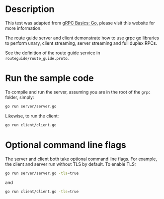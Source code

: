 # Description

This test was adapted from [gRPC Basics: Go](https://grpc.io/docs/tutorials/basic/go.html),
please visit this website for more information.

The route guide server and client demonstrate how to use grpc go libraries to
perform unary, client streaming, server streaming and full duplex RPCs.

See the definition of the route guide service in `routeguide/route_guide.proto`.

# Run the sample code

To compile and run the server, assuming you are in the root of the `grpc`
folder, simply:

```sh
go run server/server.go
```

Likewise, to run the client:

```sh
go run client/client.go
```

# Optional command line flags

The server and client both take optional command line flags. For example, the
client and server run without TLS by default. To enable TLS:

```sh
go run server/server.go -tls=true
```

and

```sh
go run client/client.go -tls=true
```
